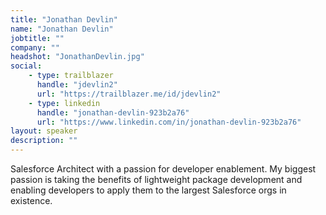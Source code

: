 ```yaml
---
title: "Jonathan Devlin"
name: "Jonathan Devlin"
jobtitle: ""
company: ""
headshot: "JonathanDevlin.jpg"
social:
    - type: trailblazer
      handle: "jdevlin2"
      url: "https://trailblazer.me/id/jdevlin2"
    - type: linkedin
      handle: "jonathan-devlin-923b2a76"
      url: "https://www.linkedin.com/in/jonathan-devlin-923b2a76"
layout: speaker
description: ""
---
```


Salesforce Architect with a passion for developer enablement. My biggest passion is taking the benefits of lightweight package development and enabling developers to apply them to the largest Salesforce orgs in existence.
